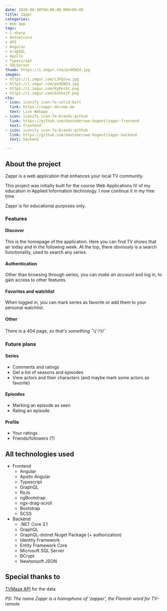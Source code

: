 ```yaml
---
date: 2020-06-30T00:00:00.000+00:00
title: Zappr
categories:
- Web app
tags:
- C-sharp
- dotnetcore
- API
- Angular
- GraphQL
- Apollo
- Typescript
- SQLServer
thumb: https://i.imgur.com/pn4EWZd.jpg
images:
- https://i.imgur.com/iJFQzvw.jpg
- https://i.imgur.com/pn4EWZd.jpg
- https://i.imgur.com/KyPes5C.png
- https://i.imgur.com/G3ohxjF.png
cta:
- icon: iconify icon:fa-solid:bolt
  link: https://zappr.deruwe.me
  text: Live Webapp
- icon: iconify icon:fa-brands:github
  link: https://github.com/dantederuwe-hogent/zappr-frontend
  text: frontend
- icon: iconify icon:fa-brands:github
  link: https://github.com/dantederuwe-hogent/zappr-backend
  text: backend

---
```

## About the project

Zappr is a web application that enhances your local TV community.

This project was initially built for the course Web Applications IV of my education in Applied Information technology. I now continue it in my free time.  
  
Zappr is for educational purposes only.

### Features

#### Discover

This is the homepage of the application. Here you can find TV shows that air today and in the following week. At the top, there obviously is a search functionality, used to search any series.

#### Authentication

Other than browsing through series, you can _make an account_ and log in, to gain access to other features.

#### Favorites and watchlist

When logged in, you can mark series as favorite or add them to your personal watchlist.

#### Other

There is a 404 page, _so that's something_ ¯\\_(ツ)_/¯

### Future plans

#### Series

* Comments and ratings
* Get a list of seasons and episodes
* View actors and their characters (and maybe mark some actors as favorite)

#### Episodes

* Marking an episode as seen
* Rating an episode

#### Profile

* Your ratings
* Friends/followers (?)

## All technologies used

* Frontend
  * Angular
  * Apollo Angular
  * Typescript
  * GraphQL
  * RxJs
  * ngBootstrap
  * ngx-drag-scroll
  * Bootstrap
  * SCSS
* Backend
  * .NET Core 3.1
  * GraphQL
  * GraphQL-dotnet Nuget Package (+ authorization)
  * Identity Framework
  * Entity Framework Core
  * Microsoft SQL Server
  * BCrypt
  * Newtonsoft JSON

## Special thanks to

[TVMaze API](https://www.tvmaze.com/api) for the data

_PS: The name Zappr is a homophone of 'zapper', the Flemish word for TV-remote_